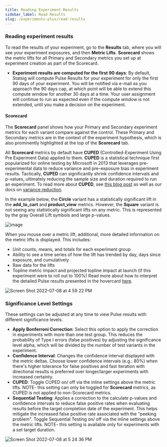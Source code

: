 ```yaml
---
title: Reading Experiment Results
sidebar_label: Read Results
slug: /experiments-plus/read-results
---
```



### Reading experiment results

To read the results of your experiment, go to the **Results** tab, where you will see your experiment exposures, and then **Metric Lifts**. **Scorecard** shows the metric lifts for all Primary and Secondary metrics you set up at experiment creation as part of the Scorecard. 

* **Experiment results are computed for the first 90 days**: By default, Statsig will compute Pulse Results for your experiment for only the first 90 days of your experiment. You will be notified via e-mail as you approach the 90 days cap, at which point will be able to extend this compute window for another 30 days at a time. Your user assignment will continue to run as expected even if the compute window is not extended, until you make a decision on the experiment. 


#### Scorecard 
The **Scorecard** panel shows how your Primary and Secondary experiment metrics for each variant compare against the control. These Primary and Secondary metrics are in the context of the experiment hypothesis, which is also prominently highlighted at the top of the **Scorecard** tab. 

All **Scorecard** metrics by default have **CUPED** (Controlled-Experiment Using Pre Experiment Data) applied to them. **CUPED** is a statistical technique first popularized for online testing by Microsoft in 2013 that leverages pre-experimental data to reduce variance and pre-exposure bias in experiment results. Tactically, **CUPED** can significantly shrink confidence intervals and p-values, ultimately reducing the sample size and duration required to run an experiment. To read more about **CUPED**, see [this blog post](https://blog.statsig.com/cuped-on-statsig-d57f23122d0e) as well as our docs on [variance reduction](https://docs.statsig.com/stats-engine/variance_reduction).  

In the example below, the **Circle** variant has a statistically significant lift in the **add_to_cart** and **product_view** metrics. However, the **Square** variant is not seeing any statistically significant lifts on any metric. This is represented by the gray Overall Lift symbols and large p-values.

![image](https://github.com/statsig-io/docs/assets/31516123/d1cc2a6b-2a78-4c4c-8196-db4aff0acc52)


When you mouse over a metric lift, additional, more detailed information on the metric lifts is displayed. This includes:
* Unit counts, means, and totals for each experiment group 
* Ability to see a time series of how the lift has trended by day, days since exposure, and cumulatively
* Raw data for the lifts
* Topline metric impact and projected topline impact at launch (if this experiment were to roll out to 100%) 
Read more about how to interpret the detailed Pulse results presented in the hovercard [here](https://docs.statsig.com/pulse/drill-down).  

![Screen Shot 2022-07-08 at 4 59 22 PM](https://user-images.githubusercontent.com/101903926/178083262-a64257b4-d033-409e-88e1-a3cc07a54f1f.png)


### Significance Level Settings

These settings can be adjusted at any time to view Pulse results with different significance levels. 

* **Apply Bonferroni Correction**: Select this option to apply the correction in experiments with more than one test group. This reduces the probability of Type I errors (false positives) by adjusting the significance level alpha, which will be divided by the number of test variants in the experiment.
* **Confidence Interval**: Changes the confidence interval displayed with the metric deltas.  Choose lower confidence intervals (e.g.: 80%) when there's higher tolerance for false positives and fast iteration with directional results is preferred over longer/larger experiments with increased certainty.
* **CUPED**: Toggle CUPED on/ off via the inline settings above the metric lifts. NOTE- this setting can only be toggled for **Scorecard** metrics, as CUPED is not applied to non-Scorecard metrics. 
* **Sequential Testing**: Applies a correction to the calculate p-values and confidence intervals to reduce false positive rates when evaluating results before the target completion date of the experiment.  This helps mitigate the increased false positive rate associated with the "peeking problem". Toggle Sequential Testing on/ off via the inline settings above the metric lifts.  NOTE- this setting is available only for experiments with a set target duration.

![Screen Shot 2022-07-08 at 5 24 36 PM](https://user-images.githubusercontent.com/101903926/178084399-13b8f2a9-e175-4b95-a2a1-ae28b0098dc6.png)

   

